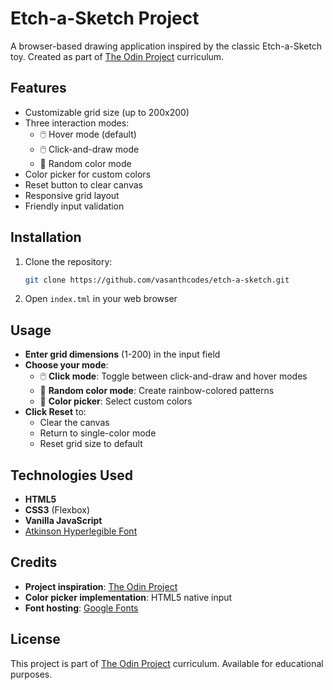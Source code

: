 # Etch-a-Sketch Project

A browser-based drawing application inspired by the classic Etch-a-Sketch toy. Created as part of [The Odin Project](https://www.theodinproject.com/) curriculum.


## Features

- Customizable grid size (up to 200x200)
- Three interaction modes:
  - 🖱️ Hover mode (default)
  - 🖱️ Click-and-draw mode
  - 🌈 Random color mode
- Color picker for custom colors
- Reset button to clear canvas
- Responsive grid layout
- Friendly input validation

## Installation

1. Clone the repository:
   ```bash
   git clone https://github.com/vasanthcodes/etch-a-sketch.git
   ```
2. Open `index.tml` in your web browser

## Usage
- **Enter grid dimensions** (1-200) in the input field
- **Choose your mode**:
  - 🖱️ **Click mode**: Toggle between click-and-draw and hover modes
  - 🌈 **Random color mode**: Create rainbow-colored patterns
  - 🎨 **Color picker**: Select custom colors
- **Click Reset** to:
  - Clear the canvas
  - Return to single-color mode
  - Reset grid size to default

## Technologies Used
- **HTML5**
- **CSS3** (Flexbox)
- **Vanilla JavaScript**
- [Atkinson Hyperlegible Font](https://fonts.google.com/specimen/Atkinson+Hyperlegible)

## Credits
- **Project inspiration**: [The Odin Project](https://www.theodinproject.com/)
- **Color picker implementation**: HTML5 native input
- **Font hosting**: [Google Fonts](https://fonts.google.com/)

## License
This project is part of [The Odin Project](https://www.theodinproject.com/) curriculum. Available for educational purposes.